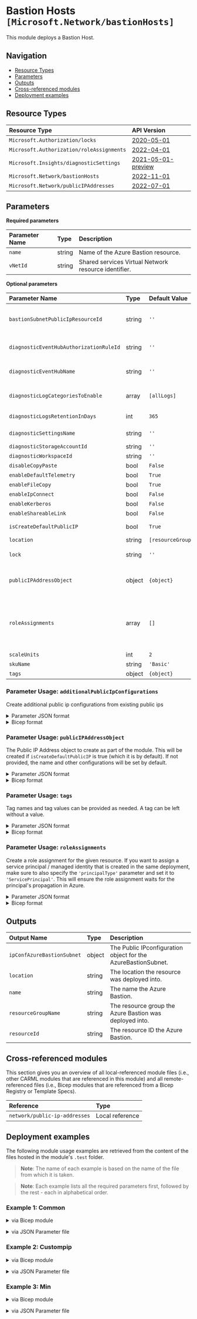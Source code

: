# Bastion Hosts `[Microsoft.Network/bastionHosts]`

This module deploys a Bastion Host.

## Navigation

- [Resource Types](#Resource-Types)
- [Parameters](#Parameters)
- [Outputs](#Outputs)
- [Cross-referenced modules](#Cross-referenced-modules)
- [Deployment examples](#Deployment-examples)

## Resource Types

| Resource Type | API Version |
| :-- | :-- |
| `Microsoft.Authorization/locks` | [2020-05-01](https://learn.microsoft.com/en-us/azure/templates/Microsoft.Authorization/2020-05-01/locks) |
| `Microsoft.Authorization/roleAssignments` | [2022-04-01](https://learn.microsoft.com/en-us/azure/templates/Microsoft.Authorization/2022-04-01/roleAssignments) |
| `Microsoft.Insights/diagnosticSettings` | [2021-05-01-preview](https://learn.microsoft.com/en-us/azure/templates/Microsoft.Insights/2021-05-01-preview/diagnosticSettings) |
| `Microsoft.Network/bastionHosts` | [2022-11-01](https://learn.microsoft.com/en-us/azure/templates/Microsoft.Network/2022-11-01/bastionHosts) |
| `Microsoft.Network/publicIPAddresses` | [2022-07-01](https://learn.microsoft.com/en-us/azure/templates/Microsoft.Network/2022-07-01/publicIPAddresses) |

## Parameters

**Required parameters**

| Parameter Name | Type | Description |
| :-- | :-- | :-- |
| `name` | string | Name of the Azure Bastion resource. |
| `vNetId` | string | Shared services Virtual Network resource identifier. |

**Optional parameters**

| Parameter Name | Type | Default Value | Allowed Values | Description |
| :-- | :-- | :-- | :-- | :-- |
| `bastionSubnetPublicIpResourceId` | string | `''` |  | The Public IP resource ID to associate to the azureBastionSubnet. If empty, then the Public IP that is created as part of this module will be applied to the azureBastionSubnet. |
| `diagnosticEventHubAuthorizationRuleId` | string | `''` |  | Resource ID of the diagnostic event hub authorization rule for the Event Hubs namespace in which the event hub should be created or streamed to. |
| `diagnosticEventHubName` | string | `''` |  | Name of the diagnostic event hub within the namespace to which logs are streamed. Without this, an event hub is created for each log category. |
| `diagnosticLogCategoriesToEnable` | array | `[allLogs]` | `['', allLogs, BastionAuditLogs]` | The name of logs that will be streamed. "allLogs" includes all possible logs for the resource. Set to '' to disable log collection. |
| `diagnosticLogsRetentionInDays` | int | `365` |  | Specifies the number of days that logs will be kept for; a value of 0 will retain data indefinitely. |
| `diagnosticSettingsName` | string | `''` |  | The name of the diagnostic setting, if deployed. If left empty, it defaults to "<resourceName>-diagnosticSettings". |
| `diagnosticStorageAccountId` | string | `''` |  | Resource ID of the diagnostic storage account. |
| `diagnosticWorkspaceId` | string | `''` |  | Resource ID of the diagnostic log analytics workspace. |
| `disableCopyPaste` | bool | `False` |  | Choose to disable or enable Copy Paste. |
| `enableDefaultTelemetry` | bool | `True` |  | Enable telemetry via a Globally Unique Identifier (GUID). |
| `enableFileCopy` | bool | `True` |  | Choose to disable or enable File Copy. |
| `enableIpConnect` | bool | `False` |  | Choose to disable or enable IP Connect. |
| `enableKerberos` | bool | `False` |  | Choose to disable or enable Kerberos authentication. |
| `enableShareableLink` | bool | `False` |  | Choose to disable or enable Shareable Link. |
| `isCreateDefaultPublicIP` | bool | `True` |  | Specifies if a Public IP should be created by default if one is not provided. |
| `location` | string | `[resourceGroup().location]` |  | Location for all resources. |
| `lock` | string | `''` | `['', CanNotDelete, ReadOnly]` | Specify the type of lock. |
| `publicIPAddressObject` | object | `{object}` |  | Specifies the properties of the Public IP to create and be used by Azure Bastion. If it's not provided and publicIPAddressResourceId is empty, a '-pip' suffix will be appended to the Bastion's name. |
| `roleAssignments` | array | `[]` |  | Array of role assignment objects that contain the 'roleDefinitionIdOrName' and 'principalId' to define RBAC role assignments on this resource. In the roleDefinitionIdOrName attribute, you can provide either the display name of the role definition, or its fully qualified ID in the following format: '/providers/Microsoft.Authorization/roleDefinitions/c2f4ef07-c644-48eb-af81-4b1b4947fb11'. |
| `scaleUnits` | int | `2` |  | The scale units for the Bastion Host resource. |
| `skuName` | string | `'Basic'` | `[Basic, Standard]` | The SKU of this Bastion Host. |
| `tags` | object | `{object}` |  | Tags of the resource. |


### Parameter Usage: `additionalPublicIpConfigurations`

Create additional public ip configurations from existing public ips

<details>

<summary>Parameter JSON format</summary>

```json
"additionalPublicIpConfigurations": {
    "value": [
        {
            "name": "ipConfig01",
            "publicIPAddressResourceId": "/subscriptions/[[subscriptionId]]/resourceGroups/validation-rg/providers/Microsoft.Network/publicIPAddresses/adp-[[namePrefix]]-az-pip-x-fw-01"
        },
        {
            "name": "ipConfig02",
            "publicIPAddressResourceId": "/subscriptions/[[subscriptionId]]/resourceGroups/validation-rg/providers/Microsoft.Network/publicIPAddresses/adp-[[namePrefix]]-az-pip-x-fw-02"
        }
    ]
}
```

</details>

<details>

<summary>Bicep format</summary>

```bicep
additionalPublicIpConfigurations: [
    {
        name: 'ipConfig01'
        publicIPAddressResourceId: '/subscriptions/[[subscriptionId]]/resourceGroups/validation-rg/providers/Microsoft.Network/publicIPAddresses/adp-[[namePrefix]]-az-pip-x-fw-01'
    }
    {
        name: 'ipConfig02'
        publicIPAddressResourceId: '/subscriptions/[[subscriptionId]]/resourceGroups/validation-rg/providers/Microsoft.Network/publicIPAddresses/adp-[[namePrefix]]-az-pip-x-fw-02'
    }
]
```

</details>


### Parameter Usage: `publicIPAddressObject`

The Public IP Address object to create as part of the module. This will be created if `isCreateDefaultPublicIP` is true (which it is by default). If not provided, the name and other configurations will be set by default.


<details>

<summary>Parameter JSON format</summary>

```json
"publicIPAddressObject": {
    "value": {
        "name": "adp-[[namePrefix]]-az-pip-custom-x-fw",
        "publicIPPrefixResourceId": "",
        "publicIPAllocationMethod": "Static",
        "skuName": "Standard",
        "skuTier": "Regional",
        "roleAssignments": [
            {
                "roleDefinitionIdOrName": "Reader",
                "principalIds": [
                    "<principalId>"
                ]
            }
        ],
        "diagnosticMetricsToEnable": [
            "AllMetrics"
        ],
        "diagnosticLogCategoriesToEnable": [
            "DDoSProtectionNotifications",
            "DDoSMitigationFlowLogs",
            "DDoSMitigationReports"
        ]
    }
}
```

</details>



<details>

<summary>Bicep format</summary>


```bicep
publicIPAddressObject: {
    name: 'mypip'
    publicIPPrefixResourceId: '/subscriptions/[[subscriptionId]]/resourceGroups/validation-rg/providers/Microsoft.Network/publicIPPrefixes/myprefix'
    publicIPAllocationMethod: 'Dynamic'
    skuName: 'Basic'
    skuTier: 'Regional'
    roleAssignments: [
        {
            roleDefinitionIdOrName: 'Reader'
            principalIds: [
                '<principalId>'
            ]
        }
    ]
    diagnosticMetricsToEnable: [
        'AllMetrics'
    ]
    diagnosticLogCategoriesToEnable: [
        'DDoSProtectionNotifications'
        'DDoSMitigationFlowLogs'
        'DDoSMitigationReports'
    ]
}
```

</details>



### Parameter Usage: `tags`

Tag names and tag values can be provided as needed. A tag can be left without a value.

<details>

<summary>Parameter JSON format</summary>

```json
"tags": {
    "value": {
        "Environment": "Non-Prod",
        "Contact": "test.user@testcompany.com",
        "PurchaseOrder": "1234",
        "CostCenter": "7890",
        "ServiceName": "DeploymentValidation",
        "Role": "DeploymentValidation"
    }
}
```

</details>

<details>

<summary>Bicep format</summary>

```bicep
tags: {
    Environment: 'Non-Prod'
    Contact: 'test.user@testcompany.com'
    PurchaseOrder: '1234'
    CostCenter: '7890'
    ServiceName: 'DeploymentValidation'
    Role: 'DeploymentValidation'
}
```

</details>
<p>

### Parameter Usage: `roleAssignments`

Create a role assignment for the given resource. If you want to assign a service principal / managed identity that is created in the same deployment, make sure to also specify the `'principalType'` parameter and set it to `'ServicePrincipal'`. This will ensure the role assignment waits for the principal's propagation in Azure.

<details>

<summary>Parameter JSON format</summary>

```json
"roleAssignments": {
    "value": [
        {
            "roleDefinitionIdOrName": "Reader",
            "description": "Reader Role Assignment",
            "principalIds": [
                "12345678-1234-1234-1234-123456789012", // object 1
                "78945612-1234-1234-1234-123456789012" // object 2
            ]
        },
        {
            "roleDefinitionIdOrName": "/providers/Microsoft.Authorization/roleDefinitions/c2f4ef07-c644-48eb-af81-4b1b4947fb11",
            "principalIds": [
                "12345678-1234-1234-1234-123456789012" // object 1
            ],
            "principalType": "ServicePrincipal"
        }
    ]
}
```

</details>

<details>

<summary>Bicep format</summary>

```bicep
roleAssignments: [
    {
        roleDefinitionIdOrName: 'Reader'
        description: 'Reader Role Assignment'
        principalIds: [
            '12345678-1234-1234-1234-123456789012' // object 1
            '78945612-1234-1234-1234-123456789012' // object 2
        ]
    }
    {
        roleDefinitionIdOrName: '/providers/Microsoft.Authorization/roleDefinitions/c2f4ef07-c644-48eb-af81-4b1b4947fb11'
        principalIds: [
            '12345678-1234-1234-1234-123456789012' // object 1
        ]
        principalType: 'ServicePrincipal'
    }
]
```

</details>
<p>

## Outputs

| Output Name | Type | Description |
| :-- | :-- | :-- |
| `ipConfAzureBastionSubnet` | object | The Public IPconfiguration object for the AzureBastionSubnet. |
| `location` | string | The location the resource was deployed into. |
| `name` | string | The name the Azure Bastion. |
| `resourceGroupName` | string | The resource group the Azure Bastion was deployed into. |
| `resourceId` | string | The resource ID the Azure Bastion. |

## Cross-referenced modules

This section gives you an overview of all local-referenced module files (i.e., other CARML modules that are referenced in this module) and all remote-referenced files (i.e., Bicep modules that are referenced from a Bicep Registry or Template Specs).

| Reference | Type |
| :-- | :-- |
| `network/public-ip-addresses` | Local reference |

## Deployment examples

The following module usage examples are retrieved from the content of the files hosted in the module's `.test` folder.
   >**Note**: The name of each example is based on the name of the file from which it is taken.

   >**Note**: Each example lists all the required parameters first, followed by the rest - each in alphabetical order.

<h3>Example 1: Common</h3>

<details>

<summary>via Bicep module</summary>

```bicep
module bastionHosts './network/bastion-host/main.bicep' = {
  name: '${uniqueString(deployment().name, location)}-test-nbhcom'
  params: {
    // Required parameters
    name: 'nbhcom001'
    vNetId: '<vNetId>'
    // Non-required parameters
    bastionSubnetPublicIpResourceId: '<bastionSubnetPublicIpResourceId>'
    diagnosticEventHubAuthorizationRuleId: '<diagnosticEventHubAuthorizationRuleId>'
    diagnosticEventHubName: '<diagnosticEventHubName>'
    diagnosticLogsRetentionInDays: 7
    diagnosticStorageAccountId: '<diagnosticStorageAccountId>'
    diagnosticWorkspaceId: '<diagnosticWorkspaceId>'
    disableCopyPaste: true
    enableDefaultTelemetry: '<enableDefaultTelemetry>'
    enableFileCopy: false
    enableIpConnect: false
    enableShareableLink: false
    lock: 'CanNotDelete'
    roleAssignments: [
      {
        principalIds: [
          '<managedIdentityPrincipalId>'
        ]
        principalType: 'ServicePrincipal'
        roleDefinitionIdOrName: 'Reader'
      }
    ]
    scaleUnits: 4
    skuName: 'Standard'
    tags: {
      Environment: 'Non-Prod'
      Role: 'DeploymentValidation'
    }
  }
}
```

</details>
<p>

<details>

<summary>via JSON Parameter file</summary>

```json
{
  "$schema": "https://schema.management.azure.com/schemas/2019-04-01/deploymentParameters.json#",
  "contentVersion": "1.0.0.0",
  "parameters": {
    // Required parameters
    "name": {
      "value": "nbhcom001"
    },
    "vNetId": {
      "value": "<vNetId>"
    },
    // Non-required parameters
    "bastionSubnetPublicIpResourceId": {
      "value": "<bastionSubnetPublicIpResourceId>"
    },
    "diagnosticEventHubAuthorizationRuleId": {
      "value": "<diagnosticEventHubAuthorizationRuleId>"
    },
    "diagnosticEventHubName": {
      "value": "<diagnosticEventHubName>"
    },
    "diagnosticLogsRetentionInDays": {
      "value": 7
    },
    "diagnosticStorageAccountId": {
      "value": "<diagnosticStorageAccountId>"
    },
    "diagnosticWorkspaceId": {
      "value": "<diagnosticWorkspaceId>"
    },
    "disableCopyPaste": {
      "value": true
    },
    "enableDefaultTelemetry": {
      "value": "<enableDefaultTelemetry>"
    },
    "enableFileCopy": {
      "value": false
    },
    "enableIpConnect": {
      "value": false
    },
    "enableShareableLink": {
      "value": false
    },
    "lock": {
      "value": "CanNotDelete"
    },
    "roleAssignments": {
      "value": [
        {
          "principalIds": [
            "<managedIdentityPrincipalId>"
          ],
          "principalType": "ServicePrincipal",
          "roleDefinitionIdOrName": "Reader"
        }
      ]
    },
    "scaleUnits": {
      "value": 4
    },
    "skuName": {
      "value": "Standard"
    },
    "tags": {
      "value": {
        "Environment": "Non-Prod",
        "Role": "DeploymentValidation"
      }
    }
  }
}
```

</details>
<p>

<h3>Example 2: Custompip</h3>

<details>

<summary>via Bicep module</summary>

```bicep
module bastionHosts './network/bastion-host/main.bicep' = {
  name: '${uniqueString(deployment().name, location)}-test-nbhctmpip'
  params: {
    // Required parameters
    name: 'nbhctmpip001'
    vNetId: '<vNetId>'
    // Non-required parameters
    enableDefaultTelemetry: '<enableDefaultTelemetry>'
    publicIPAddressObject: {
      allocationMethod: 'Static'
      diagnosticLogCategoriesToEnable: [
        'DDoSMitigationFlowLogs'
        'DDoSMitigationReports'
        'DDoSProtectionNotifications'
      ]
      diagnosticMetricsToEnable: [
        'AllMetrics'
      ]
      name: 'nbhctmpip001-pip'
      publicIPPrefixResourceId: ''
      roleAssignments: [
        {
          principalIds: [
            '<managedIdentityPrincipalId>'
          ]
          principalType: 'ServicePrincipal'
          roleDefinitionIdOrName: 'Reader'
        }
      ]
      skuName: 'Standard'
      skuTier: 'Regional'
    }
    tags: {
      Environment: 'Non-Prod'
      Role: 'DeploymentValidation'
    }
  }
}
```

</details>
<p>

<details>

<summary>via JSON Parameter file</summary>

```json
{
  "$schema": "https://schema.management.azure.com/schemas/2019-04-01/deploymentParameters.json#",
  "contentVersion": "1.0.0.0",
  "parameters": {
    // Required parameters
    "name": {
      "value": "nbhctmpip001"
    },
    "vNetId": {
      "value": "<vNetId>"
    },
    // Non-required parameters
    "enableDefaultTelemetry": {
      "value": "<enableDefaultTelemetry>"
    },
    "publicIPAddressObject": {
      "value": {
        "allocationMethod": "Static",
        "diagnosticLogCategoriesToEnable": [
          "DDoSMitigationFlowLogs",
          "DDoSMitigationReports",
          "DDoSProtectionNotifications"
        ],
        "diagnosticMetricsToEnable": [
          "AllMetrics"
        ],
        "name": "nbhctmpip001-pip",
        "publicIPPrefixResourceId": "",
        "roleAssignments": [
          {
            "principalIds": [
              "<managedIdentityPrincipalId>"
            ],
            "principalType": "ServicePrincipal",
            "roleDefinitionIdOrName": "Reader"
          }
        ],
        "skuName": "Standard",
        "skuTier": "Regional"
      }
    },
    "tags": {
      "value": {
        "Environment": "Non-Prod",
        "Role": "DeploymentValidation"
      }
    }
  }
}
```

</details>
<p>

<h3>Example 3: Min</h3>

<details>

<summary>via Bicep module</summary>

```bicep
module bastionHosts './network/bastion-host/main.bicep' = {
  name: '${uniqueString(deployment().name, location)}-test-nbhmin'
  params: {
    // Required parameters
    name: 'nbhmin001'
    vNetId: '<vNetId>'
    // Non-required parameters
    enableDefaultTelemetry: '<enableDefaultTelemetry>'
  }
}
```

</details>
<p>

<details>

<summary>via JSON Parameter file</summary>

```json
{
  "$schema": "https://schema.management.azure.com/schemas/2019-04-01/deploymentParameters.json#",
  "contentVersion": "1.0.0.0",
  "parameters": {
    // Required parameters
    "name": {
      "value": "nbhmin001"
    },
    "vNetId": {
      "value": "<vNetId>"
    },
    // Non-required parameters
    "enableDefaultTelemetry": {
      "value": "<enableDefaultTelemetry>"
    }
  }
}
```

</details>
<p>
